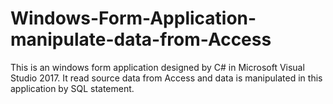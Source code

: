 # Windows-Form-Application-manipulate-data-from-Access
This is an windows form application designed by C# in Microsoft Visual Studio 2017. It read source data from Access and data is  manipulated in this application by SQL statement.
